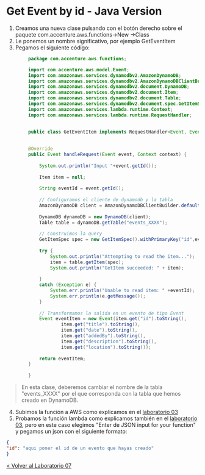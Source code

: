 # Get Event by id - Java Version

1. Creamos una nueva clase pulsando con el botón derecho sobre el paquete com.accenture.aws.functions->New ->Class
2. Le ponemos un nombre significativo, por ejemplo GetEventItem
3. Pegamos el siguiente código:

	 
```java
		package com.accenture.aws.functions;

		import com.accenture.aws.model.Event;
		import com.amazonaws.services.dynamodbv2.AmazonDynamoDB;
		import com.amazonaws.services.dynamodbv2.AmazonDynamoDBClientBuilder;
		import com.amazonaws.services.dynamodbv2.document.DynamoDB;
		import com.amazonaws.services.dynamodbv2.document.Item;
		import com.amazonaws.services.dynamodbv2.document.Table;
		import com.amazonaws.services.dynamodbv2.document.spec.GetItemSpec;
		import com.amazonaws.services.lambda.runtime.Context;
		import com.amazonaws.services.lambda.runtime.RequestHandler;

		
		public class GetEventItem implements RequestHandler<Event, Event> {
	
	
		@Override
		public Event handleRequest(Event event, Context context) {
	
			System.out.println("Input "+event.getId());
						
			Item item = null;
			
			String eventId = event.getId();
			
			// Configuramos el cliente de dynamodb y la tabla
			AmazonDynamoDB client = AmazonDynamoDBClientBuilder.defaultClient();
			
			DynamoDB dynamoDB = new DynamoDB(client);
		    Table table = dynamoDB.getTable("events_XXXX");
	
		    // Construimos la query
		    GetItemSpec spec = new GetItemSpec().withPrimaryKey("id",eventId);
	
		    try {
		        System.out.println("Attempting to read the item...");
		        item = table.getItem(spec);
		        System.out.println("GetItem succeeded: " + item);
	
		    }
		    catch (Exception e) {
		        System.err.println("Unable to read item: " +eventId);
		        System.err.println(e.getMessage());
		    }
		    
		    // Transformamos la salida en un evento de tipo Event
		    Event eventItem = new Event(item.get("id").toString(),
	    			item.get("title").toString(), 
	    			item.get("date").toString(), 
	    			item.get("addedBy").toString(), 
	    			item.get("description").toString(), 
	    			item.get("location").toString());
		    
		    return eventItem;
		}
	
		}

```
 >En esta clase, deberemos cambiar el nombre de la tabla "events_XXXX" por el que corresponda con la tabla que hemos creado en DynamoDB.
 
4. Subimos la función a AWS como explicamos en el [laboratorio 03](../EventsList#subir-la-funci%C3%B3n-a-aws)
5. Probamos la función lambda como explicamos también en el [laboratorio 03](..EventsList#comprobar-la-creaci%C3%B3n-de-la-funci%C3%B3n-en-aws-desde-eclipse), pero en este caso elegimos "Enter de JSON input for your function" y pegamos un json con el siguiente formato:
```json
{
"id": "aqui poner el id de un evento que hayas creado"
}
```


[< Volver al Laboratorio 07 ](../../lab-07#crear-endpoint-para-recuperar-el-detalle-de-un-eventoget-eventseventid) 

